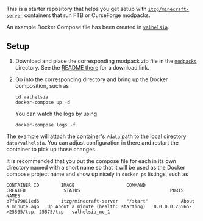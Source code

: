 This is a starter repository that helps you get setup with [`itzg/minecraft-server`](https://hub.docker.com/repository/docker/itzg/minecraft-server) containers that run FTB or CurseForge modpacks.

An example Docker Compose file has been created in [`valhelsia`](valhelsia).

## Setup
1. Download and place the corresponding modpack zip file in the [`modpacks`](modpacks) directory. See the [README there](modpacks/README.md) for a download link.

2. Go into the corresponding directory and bring up the Docker composition, such as
   ```
   cd valhelsia
   docker-compose up -d
   ```

   You can watch the logs by using
   ```
   docker-compose logs -f
   ```

The example will attach the container's `/data` path to the local directory `data/valhelsia`. You can adjust configuration in there and restart the container to pick up those changes.

It is recommended that you put the compose file for each in its own directory named with a short name so that it will be used as the Docker compose project name and show up nicely in `docker ps` listings, such as

```
CONTAINER ID        IMAGE                   COMMAND             CREATED              STATUS                                 PORTS                                 NAMES
b7fa79011ed6        itzg/minecraft-server   "/start"            About a minute ago   Up About a minute (health: starting)   0.0.0.0:25565->25565/tcp, 25575/tcp   valhelsia_mc_1
```
